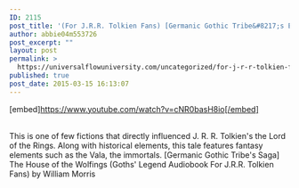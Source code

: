 ```yaml
---
ID: 2115
post_title: '(For J.R.R. Tolkien Fans) [Germanic Gothic Tribe&#8217;s Epic Tales] The House of the Wolfings,'
author: abbie04m553726
post_excerpt: ""
layout: post
permalink: >
  https://universalflowuniversity.com/uncategorized/for-j-r-r-tolkien-fans-germanic-gothic-tribes-epic-tales-the-house-of-the-wolfings/
published: true
post_date: 2015-03-15 16:13:07
---
```

[embed]https://www.youtube.com/watch?v=cNR0basH8io[/embed]</br></br>
<p>This is one of few fictions that directly influenced J. R. R. Tolkien's the Lord of the Rings. Along with historical elements, this tale features fantasy elements such as the Vala, the immortals.
[Germanic Gothic Tribe's Saga] The House of the Wolfings (Goths' Legend Audiobook For J.R.R. Tolkien Fans) by William Morris</p>